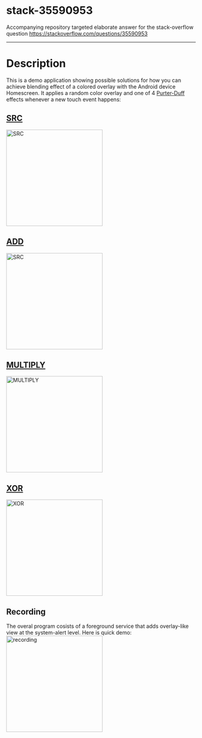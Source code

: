 # stack-35590953
Accompanying repository targeted elaborate answer for the stack-overflow question https://stackoverflow.com/questions/35590953

---
# Description
This is a demo application showing possible solutions for how you can achieve blending effect of a colored overlay with the Android device Homescreen. It applies a random color overlay and one of 4 [Purter-Duff](http://ssp.impulsetrain.com/porterduff.html) effects whenever a new touch event happens:
## [SRC](https://developer.android.com/reference/android/graphics/PorterDuff.Mode#SRC)
<img src="https://raw.githubusercontent.com/AlexandrSMed/stack-35590953/master/readmeAssets/SRC.png" width="256" alt="SRC">

## [ADD](https://developer.android.com/reference/android/graphics/PorterDuff.Mode#ADD)
<img src="https://raw.githubusercontent.com/AlexandrSMed/stack-35590953/master/readmeAssets/ADD.png" width="256" alt="SRC">

## [MULTIPLY](https://developer.android.com/reference/android/graphics/PorterDuff.Mode#MULTIPLY)
<img src="https://raw.githubusercontent.com/AlexandrSMed/stack-35590953/master/readmeAssets/MULTIPLY.png" width="256" alt="MULTIPLY">

## [XOR](https://developer.android.com/reference/android/graphics/PorterDuff.Mode#XOR)
<img src="https://raw.githubusercontent.com/AlexandrSMed/stack-35590953/master/readmeAssets/XOR.png" width="256" alt="XOR">

## Recording
The overal program cosists of a foreground service that adds overlay-like view at the system-alert level. Here is quick demo:
<img src="https://raw.githubusercontent.com/AlexandrSMed/stack-35590953/master/readmeAssets/video.gif" width="256" alt="recording">
